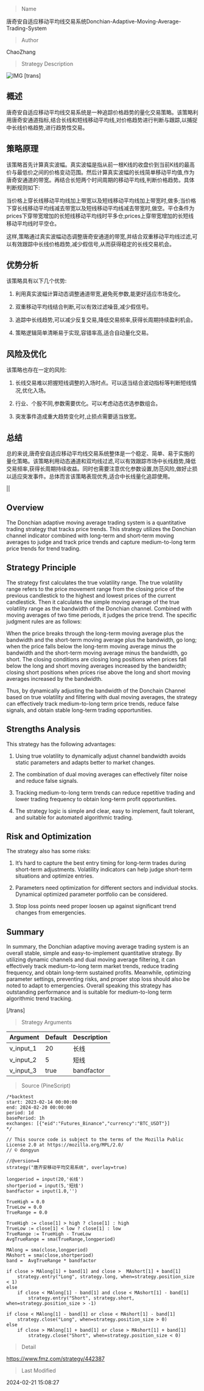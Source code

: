 
> Name

唐奇安自适应移动平均线交易系统Donchian-Adaptive-Moving-Average-Trading-System

> Author

ChaoZhang

> Strategy Description

![IMG](https://www.fmz.com/upload/asset/10352684c9b53ab9689.png)
[trans]
## 概述

唐奇安自适应移动平均线交易系统是一种追踪价格趋势的量化交易策略。该策略利用唐奇安通道指标,结合长线和短线移动平均线,对价格趋势进行判断与跟踪,以捕捉中长线价格趋势,进行趋势性交易。

## 策略原理  

该策略首先计算真实波幅。真实波幅是指从前一根K线的收盘价到当前K线的最高价与最低价之间的价格变动范围。然后计算真实波幅的长线简单移动平均值,作为唐奇安通道的带宽。再结合长短两个时间周期的移动平均线,判断价格趋势。具体判断规则如下:

当价格上穿长线移动平均线加上带宽以及短线移动平均线加上带宽时,做多;当价格下穿长线移动平均线减去带宽以及短线移动平均线减去带宽时,做空。平仓条件为prices下穿带宽增加的长短线移动平均线时平多仓;prices上穿带宽增加的长短线移动平均线时平空仓。

这样,策略通过真实波幅动态调整唐奇安通道的带宽,并结合双重移动平均线过滤,可以有效跟踪中长线价格趋势,减少假信号,从而获得稳定的长线交易机会。

## 优势分析

该策略具有以下几个优势:

1. 利用真实波幅计算动态调整通道带宽,避免死参数,能更好适应市场变化。

2. 双重移动平均线结合判断,可以有效过滤噪音,减少假信号。  

3. 追踪中长线趋势,可以减少反复交易,降低交易频率,获得长周期持续盈利机会。

4. 策略逻辑简单清晰易于实现,容错率高,适合自动量化交易。

## 风险及优化

该策略也存在一定的风险:

1. 长线交易难以把握短线调整的入场时点。可以适当结合波动指标等判断短线情况,优化入场。  

2. 行业、个股不同,参数需要优化。可以考虑动态优选参数组合。

3. 突发事件造成重大趋势变化时,止损点需要适当放宽。

## 总结

总的来说,唐奇安自适应移动平均线交易系统整体是一个稳定、简单、易于实施的量化策略。该策略利用动态通道和双均线过滤,可以有效跟踪市场中长线趋势,降低交易频率,获得长周期持续收益。同时也需要注意优化参数设置,防范风险,做好止损以适应突发事件。总体而言该策略表现优秀,适合中长线量化追踪使用。

||

## Overview  

The Donchian adaptive moving average trading system is a quantitative trading strategy that tracks price trends. This strategy utilizes the Donchian channel indicator combined with long-term and short-term moving averages to judge and track price trends and capture medium-to-long term price trends for trend trading.
  
## Strategy Principle

The strategy first calculates the true volatility range. The true volatility range refers to the price movement range from the closing price of the previous candlestick to the highest and lowest prices of the current candlestick. Then it calculates the simple moving average of the true volatility range as the bandwidth of the Donchian channel. Combined with moving averages of two time periods, it judges the price trend. The specific judgment rules are as follows:  

When the price breaks through the long-term moving average plus the bandwidth and the short-term moving average plus the bandwidth, go long; when the price falls below the long-term moving average minus the bandwidth and the short-term moving average minus the bandwidth, go short. The closing conditions are closing long positions when prices fall below the long and short moving averages increased by the bandwidth; closing short positions when prices rise above the long and short moving averages increased by the bandwidth.
  
Thus, by dynamically adjusting the bandwidth of the Donchain Channel based on true volatility and filtering with dual moving averages, the strategy can effectively track medium-to-long term price trends, reduce false signals, and obtain stable long-term trading opportunities.

## Strengths Analysis   

This strategy has the following advantages:  

1. Using true volatility to dynamically adjust channel bandwidth avoids static parameters and adapts better to market changes.  

2. The combination of dual moving averages can effectively filter noise and reduce false signals.

3. Tracking medium-to-long term trends can reduce repetitive trading and lower trading frequency to obtain long-term profit opportunities.  

4. The strategy logic is simple and clear, easy to implement, fault tolerant, and suitable for automated algorithmic trading.

## Risk and Optimization  

The strategy also has some risks:  

1. It’s hard to capture the best entry timing for long-term trades during short-term adjustments. Volatility indicators can help judge short-term situations and optimize entries.

2. Parameters need optimization for different sectors and individual stocks. Dynamical optimized parameter portfolio can be considered.   

3. Stop loss points need proper loosen up against significant trend changes from emergencies.

## Summary   

In summary, the Donchian adaptive moving average trading system is an overall stable, simple and easy-to-implement quantitative strategy. By utilizing dynamic channels and dual moving average filtering, it can effectively track medium-to-long term market trends, reduce trading frequency, and obtain long-term sustained profits. Meanwhile, optimizing parameter settings, preventing risks, and proper stop loss should also be noted to adapt to emergencies. Overall speaking this strategy has outstanding performance and is suitable for medium-to-long term algorithmic trend tracking.

[/trans]

> Strategy Arguments



|Argument|Default|Description|
|----|----|----|
|v_input_1|20|长线|
|v_input_2|5|短线|
|v_input_3|true|bandfactor|


> Source (PineScript)

``` pinescript
/*backtest
start: 2023-02-14 00:00:00
end: 2024-02-20 00:00:00
period: 1d
basePeriod: 1h
exchanges: [{"eid":"Futures_Binance","currency":"BTC_USDT"}]
*/

// This source code is subject to the terms of the Mozilla Public License 2.0 at https://mozilla.org/MPL/2.0/
// © dongyun

//@version=4
strategy("唐齐安移动平均交易系统", overlay=true)

longperiod = input(20,'长线')
shortperiod = input(5,'短线')
bandfactor = input(1.0,'')

TrueHigh = 0.0
TrueLow = 0.0
TrueRange = 0.0

TrueHigh := close[1] > high ? close[1] : high
TrueLow := close[1] < low ? close[1] : low
TrueRange := TrueHigh - TrueLow
AvgTrueRange = sma(TrueRange,longperiod)

MAlong = sma(close,longperiod)
MAshort = sma(close,shortperiod)
band =  AvgTrueRange * bandfactor

if close > MAlong[1] + band[1] and close >  MAshort[1] + band[1]
	strategy.entry("Long", strategy.long, when=strategy.position_size < 1)
else
	if close < MAlong[1] - band[1] and close < MAshort[1] - band[1]
		strategy.entry("Short", strategy.short, when=strategy.position_size > -1)

if close < MAlong[1] - band[1] or close < MAshort[1] - band[1]
	strategy.close("Long", when=strategy.position_size > 0)
else
	if close > MAlong[1] + band[1] or close > MAshort[1] + band[1]
		strategy.close("Short", when=strategy.position_size < 0)
```

> Detail

https://www.fmz.com/strategy/442387

> Last Modified

2024-02-21 15:08:27
